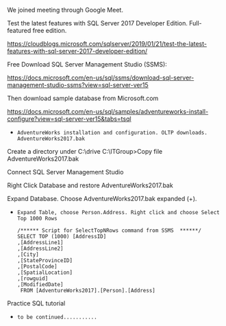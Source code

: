  We joined meeting through Google Meet.
  
  Test the latest features with SQL Server 2017 Developer Edition. Full-featured free edition.
  
  https://cloudblogs.microsoft.com/sqlserver/2019/01/21/test-the-latest-features-with-sql-server-2017-developer-edition/
  
  Free Download SQL Server Management Studio (SSMS):
  
  https://docs.microsoft.com/en-us/sql/ssms/download-sql-server-management-studio-ssms?view=sql-server-ver15
  
  Then download sample database from Microsoft.com
  
  https://docs.microsoft.com/en-us/sql/samples/adventureworks-install-configure?view=sql-server-ver15&tabs=tsql
  
  -     AdventureWorks installation and configuration. OLTP downloads. AdventureWorks2017.bak
  
  Create a directory under C:\drive C:\ITGroup>Copy file AdventureWorks2017.bak
  
  Connect SQL Server Management Studio
  
  Right Click Database and restore AdventureWorks2017.bak

  Expand Database. Choose AdventureWorks2017.bak expanded (+). 

  -     Expand Table, choose Person.Address. Right click and choose Select Top 1000 Rows
        
        /****** Script for SelectTopNRows command from SSMS  ******/
        SELECT TOP (1000) [AddressID]
        ,[AddressLine1]
        ,[AddressLine2]
        ,[City]
        ,[StateProvinceID]
        ,[PostalCode]
        ,[SpatialLocation]
        ,[rowguid]
        ,[ModifiedDate]
         FROM [AdventureWorks2017].[Person].[Address]

  Practice SQL tutorial
  -     to be continued...........
